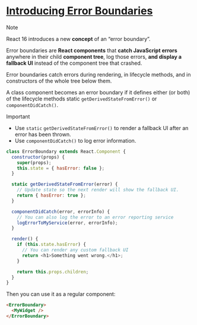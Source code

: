 # [Introducing Error Boundaries](https://legacy.reactjs.org/docs/error-boundaries.html)

> [!NOTE]
> React 16 introduces a new **concept** of an “error boundary”.

Error boundaries are **React components** that **catch JavaScript errors** anywhere in their child **component tree**, log those errors, **and display a fallback UI** instead of the component tree that crashed. 

Error boundaries catch errors during rendering, in lifecycle methods, and in constructors of the whole tree below them.

A class component becomes an error boundary if it defines either (or both) of the lifecycle methods static `getDerivedStateFromError()` or `componentDidCatch()`.

> [!IMPORTANT]
> - Use `static` `getDerivedStateFromError()` to render a fallback UI after an error has been thrown.
> - Use `componentDidCatch()` to log error information.

```javascript
class ErrorBoundary extends React.Component {
  constructor(props) {
    super(props);
    this.state = { hasError: false };
  }

  static getDerivedStateFromError(error) {
    // Update state so the next render will show the fallback UI.
    return { hasError: true };
  }

  componentDidCatch(error, errorInfo) {
    // You can also log the error to an error reporting service
    logErrorToMyService(error, errorInfo);
  }

  render() {
    if (this.state.hasError) {
      // You can render any custom fallback UI
      return <h1>Something went wrong.</h1>;
    }

    return this.props.children; 
  }
}
```

Then you can use it as a regular component:

```html
<ErrorBoundary>
  <MyWidget />
</ErrorBoundary>
```

